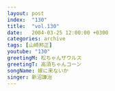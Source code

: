 ```yaml
---
layout: post
index:  "130"
title:  "vol.130"
date:   2004-03-25 12:00:00 +0300
categories: archive
tags: [山崎邦正]
youtube: "130"
greetingM: 松ちゃんザウルス
greetingT: 高須ちゃんコーン
songName: 嫁に来ないか
singer: 新沼謙治
---
```

